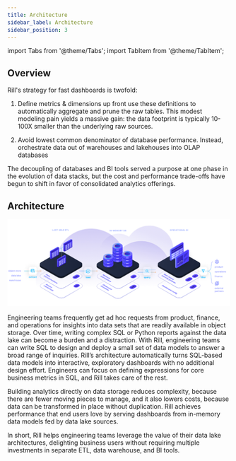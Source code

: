```yaml
---
title: Architecture
sidebar_label: Architecture 
sidebar_position: 3
---
```


import Tabs from '@theme/Tabs';
import TabItem from '@theme/TabItem';

## Overview

Rill's strategy for fast dashboards is twofold:

1) Define metrics & dimensions up front use these definitions to automatically aggregate and prune the raw tables. This modest modeling pain yields a massive gain: the data footprint is typically 10-100X smaller than the underlying raw sources.

2) Avoid lowest common denominator of database performance. Instead, orchestrate data out of warehouses and lakehouses into OLAP databases

The decoupling of databases and BI tools served a purpose at one phase in the evolution of data stacks, but the cost and performance trade-offs have begun to shift in favor of consolidated analytics offerings.

## Architecture

![architecture](../../static/img/concepts/architecture/architecture.png)

Engineering teams frequently get ad hoc requests from product, finance, and operations for insights into data sets that are readily available in object storage. Over time, writing complex SQL or Python reports against the data lake can become a burden and a distraction. With Rill, engineering teams can write SQL to design and deploy a small set of data models to answer a broad range of inquiries. Rill’s architecture automatically turns SQL-based data models into interactive, exploratory dashboards with no additional design effort. Engineers can focus on defining expressions for core business metrics in SQL, and Rill takes care of the rest.

Building analytics directly on data storage reduces complexity, because there are fewer moving pieces to manage, and it also lowers costs, because data can be transformed in place without duplication. Rill achieves performance that end users love by serving dashboards from in-memory data models fed by data lake sources.

In short, Rill helps engineering teams leverage the value of their data lake architectures, delighting business users without requiring multiple investments in separate ETL, data warehouse, and BI tools.

